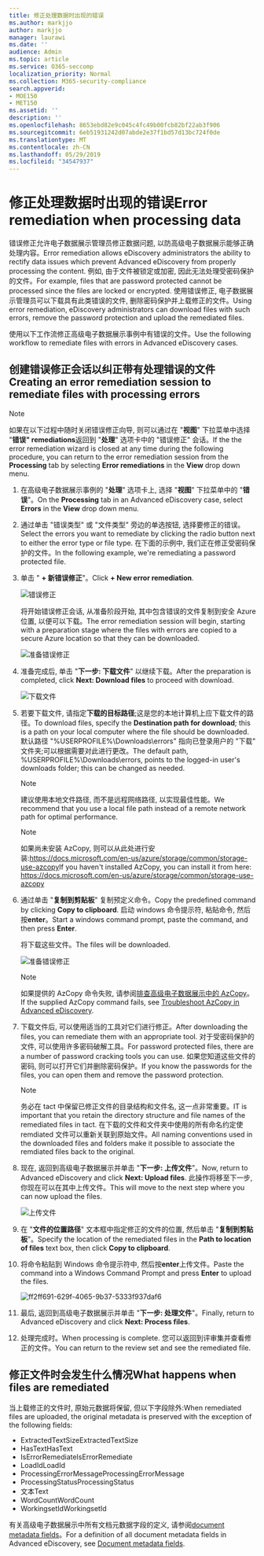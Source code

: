 ```yaml
---
title: 修正处理数据时出现的错误
ms.author: markjjo
author: markjjo
manager: laurawi
ms.date: ''
audience: Admin
ms.topic: article
ms.service: O365-seccomp
localization_priority: Normal
ms.collection: M365-security-compliance
search.appverid:
- MOE150
- MET150
ms.assetid: ''
description: ''
ms.openlocfilehash: 8653ebd82e9c045c4fc49b00fcb82bf22ab3f906
ms.sourcegitcommit: 6eb51931242d07abde2e37f1bd57d13bc724f0de
ms.translationtype: MT
ms.contentlocale: zh-CN
ms.lasthandoff: 05/29/2019
ms.locfileid: "34547937"
---
```

# <a name="error-remediation-when-processing-data"></a><span data-ttu-id="0a797-102">修正处理数据时出现的错误</span><span class="sxs-lookup"><span data-stu-id="0a797-102">Error remediation when processing data</span></span>

<span data-ttu-id="0a797-103">错误修正允许电子数据展示管理员修正数据问题, 以防高级电子数据展示能够正确处理内容。</span><span class="sxs-lookup"><span data-stu-id="0a797-103">Error remediation allows eDiscovery administrators the ability to rectify data issues which prevent Advanced eDiscovery from properly processing the content.</span></span> <span data-ttu-id="0a797-104">例如, 由于文件被锁定或加密, 因此无法处理受密码保护的文件。</span><span class="sxs-lookup"><span data-stu-id="0a797-104">For example, files that are password protected cannot be processed since the files are locked or encrypted.</span></span> <span data-ttu-id="0a797-105">使用错误修正, 电子数据展示管理员可以下载具有此类错误的文件, 删除密码保护并上载修正的文件。</span><span class="sxs-lookup"><span data-stu-id="0a797-105">Using error remediation, eDiscovery administrators can download files with such errors, remove the password protection and upload the remediated files.</span></span>

<span data-ttu-id="0a797-106">使用以下工作流修正高级电子数据展示事例中有错误的文件。</span><span class="sxs-lookup"><span data-stu-id="0a797-106">Use the following workflow to remediate files with errors in Advanced eDiscovery cases.</span></span>

## <a name="creating-an-error-remediation-session-to-remediate-files-with-processing-errors"></a><span data-ttu-id="0a797-107">创建错误修正会话以纠正带有处理错误的文件</span><span class="sxs-lookup"><span data-stu-id="0a797-107">Creating an error remediation session to remediate files with processing errors</span></span>

>[!NOTE]
><span data-ttu-id="0a797-108">如果在以下过程中随时关闭错误修正向导, 则可以通过在 "**视图**" 下拉菜单中选择 "**错误" remediations**返回到 "**处理**" 选项卡中的 "错误修正" 会话。</span><span class="sxs-lookup"><span data-stu-id="0a797-108">If the the error remediation wizard is closed at any time during the following procedure, you can return to the error remediation session from the **Processing** tab by selecting **Error remediations** in the **View** drop down menu.</span></span>

1. <span data-ttu-id="0a797-109">在高级电子数据展示事例的 "**处理**" 选项卡上, 选择 "**视图**" 下拉菜单中的 "**错误**"。</span><span class="sxs-lookup"><span data-stu-id="0a797-109">On the **Processing** tab in an Advanced eDiscovery case, select **Errors** in the **View** drop down menu.</span></span>

2. <span data-ttu-id="0a797-110">通过单击 "错误类型" 或 "文件类型" 旁边的单选按钮, 选择要修正的错误。</span><span class="sxs-lookup"><span data-stu-id="0a797-110">Select the errors you want to remediate by clicking the radio button next to either the error type or file type.</span></span>  <span data-ttu-id="0a797-111">在下面的示例中, 我们正在修正受密码保护的文件。</span><span class="sxs-lookup"><span data-stu-id="0a797-111">In the following example, we're remediating a password protected file.</span></span>

3. <span data-ttu-id="0a797-112">单击 " **+ 新错误修正**"。</span><span class="sxs-lookup"><span data-stu-id="0a797-112">Click **+ New error remediation**.</span></span>

    ![错误修正](../media/8c2faf1a-834b-44fc-b418-6a18aed8b81a.png)

    <span data-ttu-id="0a797-114">将开始错误修正会话, 从准备阶段开始, 其中包含错误的文件复制到安全 Azure 位置, 以便可以下载。</span><span class="sxs-lookup"><span data-stu-id="0a797-114">The error remediation session will begin, starting with a preparation stage where the files with errors are copied to a secure Azure location so that they can be downloaded.</span></span>

    ![准备错误修正](../media/390572ec-7012-47c4-a6b6-4cbb5649e8a8.png)

4. <span data-ttu-id="0a797-116">准备完成后, 单击 "**下一步: 下载文件**" 以继续下载。</span><span class="sxs-lookup"><span data-stu-id="0a797-116">After the preparation is completed, click **Next: Download files** to proceed with download.</span></span>

    ![下载文件](../media/6ac04b09-8e13-414a-9e24-7c75ba586363.png)

5. <span data-ttu-id="0a797-118">若要下载文件, 请指定**下载的目标路径**;这是您的本地计算机上应下载文件的路径。</span><span class="sxs-lookup"><span data-stu-id="0a797-118">To download files, specify the **Destination path for download**; this is a path on your local computer where the file should be downloaded.</span></span>  <span data-ttu-id="0a797-119">默认路径 "%USERPROFILE%\Downloads\errors" 指向已登录用户的 "下载" 文件夹;可以根据需要对此进行更改。</span><span class="sxs-lookup"><span data-stu-id="0a797-119">The default path, %USERPROFILE%\Downloads\errors, points to the logged-in user's downloads folder; this can be changed as needed.</span></span>

    >[!NOTE]
    ><span data-ttu-id="0a797-120">建议使用本地文件路径, 而不是远程网络路径, 以实现最佳性能。</span><span class="sxs-lookup"><span data-stu-id="0a797-120">We recommend that you use a local file path instead of a remote network path for optimal performance.</span></span>

    > [!NOTE]
    > <span data-ttu-id="0a797-121">如果尚未安装 AzCopy, 则可以从此处进行安装:https://docs.microsoft.com/en-us/azure/storage/common/storage-use-azcopy</span><span class="sxs-lookup"><span data-stu-id="0a797-121">If you haven't installed AzCopy, you can install it from here: https://docs.microsoft.com/en-us/azure/storage/common/storage-use-azcopy</span></span>

6. <span data-ttu-id="0a797-122">通过单击 "**复制到剪贴板**" 复制预定义命令。</span><span class="sxs-lookup"><span data-stu-id="0a797-122">Copy the predefined command by clicking **Copy to clipboard**.</span></span> <span data-ttu-id="0a797-123">启动 windows 命令提示符, 粘贴命令, 然后按**enter**。</span><span class="sxs-lookup"><span data-stu-id="0a797-123">Start a windows command prompt, paste the command, and then press **Enter**.</span></span>  

    <span data-ttu-id="0a797-124">将下载这些文件。</span><span class="sxs-lookup"><span data-stu-id="0a797-124">The files will be downloaded.</span></span>

    ![准备错误修正](../media/f364ab4d-31c5-4375-b69f-650f694a2f69.png)

    > [!NOTE]
    > <span data-ttu-id="0a797-126">如果提供的 AzCopy 命令失败, 请参阅[排查高级电子数据展示中的 AzCopy](troubleshooting-azcopy.md)。</span><span class="sxs-lookup"><span data-stu-id="0a797-126">If the supplied AzCopy command fails, see [Troubleshoot AzCopy in Advanced eDiscovery](troubleshooting-azcopy.md).</span></span>

7. <span data-ttu-id="0a797-127">下载文件后, 可以使用适当的工具对它们进行修正。</span><span class="sxs-lookup"><span data-stu-id="0a797-127">After downloading the files, you can remediate them with an appropriate tool.</span></span> <span data-ttu-id="0a797-128">对于受密码保护的文件, 可以使用许多密码破解工具。</span><span class="sxs-lookup"><span data-stu-id="0a797-128">For password protected files, there are a number of password cracking tools you can use.</span></span> <span data-ttu-id="0a797-129">如果您知道这些文件的密码, 则可以打开它们并删除密码保护。</span><span class="sxs-lookup"><span data-stu-id="0a797-129">If you know the passwords for the files, you can open them and remove the password protection.</span></span>
    > [!NOTE]
    > <span data-ttu-id="0a797-130">务必在 tact 中保留已修正文件的目录结构和文件名, 这一点非常重要。</span><span class="sxs-lookup"><span data-stu-id="0a797-130">IT is important that you retain the directory structure and file names of the remediated files in tact.</span></span>  <span data-ttu-id="0a797-131">在下载的文件和文件夹中使用的所有命名约定使 remdiated 文件可以重新关联到原始文件。</span><span class="sxs-lookup"><span data-stu-id="0a797-131">All naming conventions used in the downloaded files and folders make it possible to associate the remdiated files back to the original.</span></span>

8. <span data-ttu-id="0a797-132">现在, 返回到高级电子数据展示并单击 "**下一步: 上传文件**"。</span><span class="sxs-lookup"><span data-stu-id="0a797-132">Now, return to Advanced eDiscovery and click **Next: Upload files**.</span></span>  <span data-ttu-id="0a797-133">此操作将移至下一步, 你现在可以在其中上传文件。</span><span class="sxs-lookup"><span data-stu-id="0a797-133">This will move to the next step where you can now upload the files.</span></span>

    ![上传文件](../media/af3d8617-1bab-4ecd-8de0-22e53acba240.png)

9. <span data-ttu-id="0a797-135">在 "**文件的位置路径**" 文本框中指定修正的文件的位置, 然后单击 "**复制到剪贴板**"。</span><span class="sxs-lookup"><span data-stu-id="0a797-135">Specify the location of the remediated files in the **Path to location of files** text box, then click **Copy to clipboard**.</span></span>

10. <span data-ttu-id="0a797-136">将命令粘贴到 Windows 命令提示符中, 然后按**enter**上传文件。</span><span class="sxs-lookup"><span data-stu-id="0a797-136">Paste the command into a Windows Command Prompt and press **Enter** to upload the files.</span></span>

    ![ff2ff691-629f-4065-9b37-5333f937daf6](../media/ff2ff691-629f-4065-9b37-5333f937daf6.png)

11. <span data-ttu-id="0a797-138">最后, 返回到高级电子数据展示并单击 "**下一步: 处理文件**"。</span><span class="sxs-lookup"><span data-stu-id="0a797-138">Finally, return to Advanced eDiscovery and click **Next: Process files**.</span></span>

12. <span data-ttu-id="0a797-139">处理完成时。</span><span class="sxs-lookup"><span data-stu-id="0a797-139">When processing is complete.</span></span>  <span data-ttu-id="0a797-140">您可以返回到评审集并查看修正的文件。</span><span class="sxs-lookup"><span data-stu-id="0a797-140">You can return to the review set and see the remediated file.</span></span>

## <a name="what-happens-when-files-are-remediated"></a><span data-ttu-id="0a797-141">修正文件时会发生什么情况</span><span class="sxs-lookup"><span data-stu-id="0a797-141">What happens when files are remediated</span></span>

<span data-ttu-id="0a797-142">当上载修正的文件时, 原始元数据将保留, 但以下字段除外:</span><span class="sxs-lookup"><span data-stu-id="0a797-142">When remediated files are uploaded, the original metadata is preserved with the exception of the following fields:</span></span> 

- <span data-ttu-id="0a797-143">ExtractedTextSize</span><span class="sxs-lookup"><span data-stu-id="0a797-143">ExtractedTextSize</span></span>
- <span data-ttu-id="0a797-144">HasText</span><span class="sxs-lookup"><span data-stu-id="0a797-144">HasText</span></span>
- <span data-ttu-id="0a797-145">IsErrorRemediate</span><span class="sxs-lookup"><span data-stu-id="0a797-145">IsErrorRemediate</span></span>
- <span data-ttu-id="0a797-146">LoadId</span><span class="sxs-lookup"><span data-stu-id="0a797-146">LoadId</span></span>
- <span data-ttu-id="0a797-147">ProcessingErrorMessage</span><span class="sxs-lookup"><span data-stu-id="0a797-147">ProcessingErrorMessage</span></span>
- <span data-ttu-id="0a797-148">ProcessingStatus</span><span class="sxs-lookup"><span data-stu-id="0a797-148">ProcessingStatus</span></span>
- <span data-ttu-id="0a797-149">文本</span><span class="sxs-lookup"><span data-stu-id="0a797-149">Text</span></span>
- <span data-ttu-id="0a797-150">WordCount</span><span class="sxs-lookup"><span data-stu-id="0a797-150">WordCount</span></span>
- <span data-ttu-id="0a797-151">WorkingsetId</span><span class="sxs-lookup"><span data-stu-id="0a797-151">WorkingsetId</span></span>

<span data-ttu-id="0a797-152">有关高级电子数据展示中所有文档元数据字段的定义, 请参阅[document metadata fields](document-metadata-fields.md)。</span><span class="sxs-lookup"><span data-stu-id="0a797-152">For a definition of all document metadata fields in Advanced eDiscovery, see [Document metadata fields](document-metadata-fields.md).</span></span>
